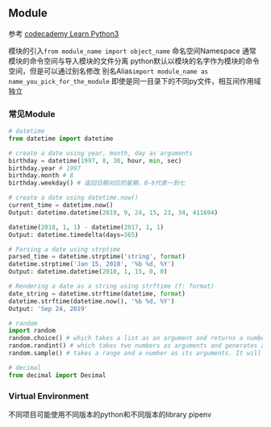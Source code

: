 ## Module

参考
[codecademy Learn Python3](https://www.codecademy.com/learn/learn-python-3)

模块的引入`from module_name import object_name`
命名空间Namespace
通常模块的命令空间与导入模块的文件分离
python默认以模块的名字作为模块的命令空间，但是可以通过别名修改
别名Alias`import module_name as name_you_pick_for_the_module`
即使是同一目录下的不同py文件，相互间作用域独立

### 常见Module

```py
# datetime
from datetime import datetime

# create a date using year, month, day as arguments
birthday = datetime(1997, 8, 30, hour, min, sec)
birthday.year # 1997
birthday.month # 8
birthday.weekday() # 返回日期对应的星期，0-6代表一到七

# create a date using datetime.now()
current_time = datetime.now()
Output: datetime.datetime(2019, 9, 24, 15, 23, 34, 411694)

datetime(2018, 1, 1) - datetime(2017, 1, 1)
Output: datetime.timedelta(days=365)

# Parsing a date using strptime
parsed_time = datetime.strptime('string', format)
datetime.strptime('Jan 15, 2018', '%b %d, %Y')
Output: datetime.datetime(2018, 1, 15, 0, 0)

# Rendering a date as a string using strftime (f: format)
date_string = datetime.strftime(datetime, format)
datetime.strftime(datetime.now(), '%b %d, %Y')
Output: 'Sep 24, 2019'

```

```py
# random
import random
random.choice() # which takes a list as an argument and returns a number from the list
random.randint() # which takes two numbers as arguments and generates a random number between the two numbers you passed in
random.sample() # takes a range and a number as its arguments. It will return the specified number of random numbers from that range

# decimal
from decimal import Decimal

```

### Virtual Environment
不同项目可能使用不同版本的python和不同版本的library
pipenv